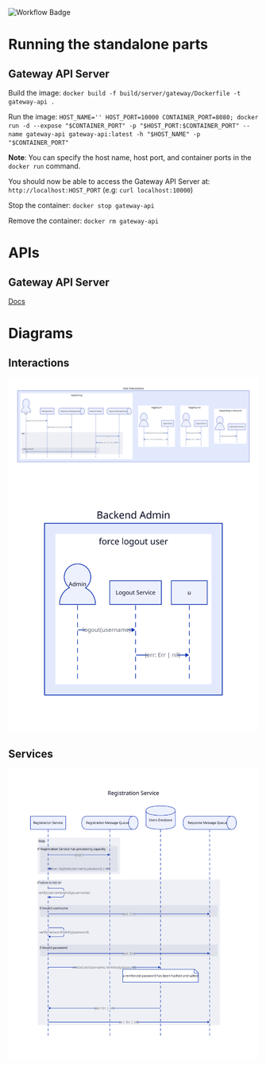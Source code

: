 ![Workflow Badge](https://github.com/volovikariel/IdentityManager/actions/workflows/go.yml/badge.svg)

# Running the standalone parts
## Gateway API Server
Build the image: `docker build -f build/server/gateway/Dockerfile -t gateway-api .`

Run the image: `HOST_NAME='' HOST_PORT=10000 CONTAINER_PORT=8080; docker run -d --expose "$CONTAINER_PORT" -p "$HOST_PORT:$CONTAINER_PORT" --name gateway-api gateway-api:latest -h "$HOST_NAME" -p "$CONTAINER_PORT"`

**Note**: You can specify the host name, host port, and container ports in the `docker run` command.

You should now be able to access the Gateway API Server at: `http://localhost:HOST_PORT` (e.g: `curl localhost:10000`)

Stop the container: `docker stop gateway-api`

Remove the container: `docker rm gateway-api`

# APIs
## Gateway API Server
[Docs](https://volovikariel.github.io/IdentityManager/apis/server/gateway_api.html)

# Diagrams
## Interactions
![User interactions](diagrams/user_interactions.svg)
![Admin interactions](diagrams/admin_interactions.svg)
## Services
![Registration service](diagrams/registration_service.svg)
